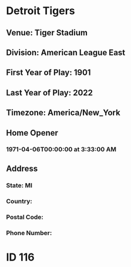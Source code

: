 # Detroit Tigers
## Venue: Tiger Stadium
## Division: American League East
## First Year of Play: 1901
## Last Year of Play: 2022
## Timezone: America/New_York
## Home Opener
### 1971-04-06T00:00:00 at 3:33:00 AM
## Address
### 
### State: MI
### Country: 
### Postal Code: 
### Phone Number: 
# ID 116